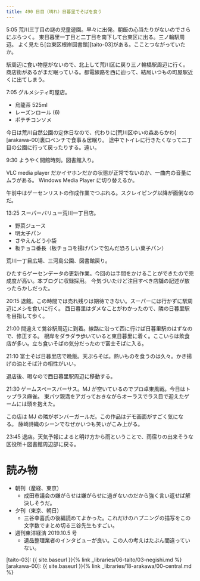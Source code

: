 ```yaml
---
title: 490 日目（晴れ）日暮里でそばを食う
---
```


5:05 荒川三丁目の謎の児童遊園。早々に出発。朝飯の心当たりがないのでさらにぶらつく。
東日暮里一丁目と二丁目を南下して台東区に出る。三ノ輪駅周辺。
よく見たら[台東区根岸図書館][taito-03]がある。こことつながっていたか。

駅周辺に食い物屋がないので、北上して荒川区に戻り三ノ輪橋駅周辺に行く。
商店街があるがまだ眠っている。都電線路を西に辿って、結局いつもの町屋駅近くに出てしまう。

7:05 グルメシティ町屋店。
* 烏龍茶 525ml
* レーズンロール (6)
* ポテチコンソメ

今日は荒川自然公園の定休日なので、代わりに[荒川区ゆいの森あらかわ][arakawa-00]裏口ベンチで食事＆居眠り。
途中でトイレに行きたくなって二丁目の公園に行って戻ったりする。遠い。

9:30 ようやく開館時刻。図書館入り。

VLC media player だかイヤホンだかの状態が正常でないのか、一曲内の音量にムラがある。
Windows Media Player に切り替えるか。

午前中はゲーセンリストの作成作業でつぶれる。スクレイピング以降が面倒なのだ。

13:25 スーパーバリュー荒川一丁目店。
* 野菜ジュース
* 明太子パン
* さやえんどう小袋
* 板チョコ番長（板チョコを揚げパンで包んだ恐ろしい菓子パン）

荒川一丁目広場、三河島公園、図書館戻り。

ひたすらゲーセンデータの更新作業。今回のは手間をかけることができたので完成度が高い。本ブログに収録採用。
今気づいたけど注目すべき店舗の記述が放ったらかしだった。

20:15 退館。この時間では売れ残りは期待できない。スーパーには行かずに駅周辺にメシを食いに行く。
西日暮里はダメなことがわかったので、隣の日暮里駅を目指して歩く。

21:00 間違えて鶯谷駅周辺に到着。線路に沿って西に行けば日暮里駅のはずなので、修正する。
根岸をダラダラ歩いていると東日暮里に着く。ここいらは飲食店が多い。立ち食いそばの気分だったので富士そばに入る。

21:10 富士そば日暮里店で晩飯。天ぷらそば。熱いものを食うのは久々。かき揚げの油とそば汁の相性がいい。

退店後、暇なので西日暮里駅周辺に移動する。

21:30 ゲームスペースバーサス。MJ が空いているのでプロ卓東風戦。今日はトップラス麻雀。
東パツ親満をアガっておきながらオーラスでラス目で迎えたゲームには頭を抱えた。

この店は MJ の隣がボンバーガールだ。この作品はデモ画面がすごく気になる。
藤崎詩織のシーンでなぜかいつも笑いがこみ上がる。

23:45 退店。天気予報によると明け方から雨ということで、雨宿りの出来そうな区役所＋図書館周辺部に戻る。

# 読み物

* 朝刊（産経、東京）
  * 成田市議会の嫌がらせは嫌がらせに過ぎないのだから強く言い返せば解決しそうだ。
* 夕刊（東京、朝日）
  * 三谷幸喜氏の後編読めてよかった。これだけのハプニングの描写をこの文字数でまとめ切る三谷先生もすごい。
* 週刊東洋経済 2019.10.5 号
  * 遺品整理業者のインタビューが良い。この人の考えはたぶん間違っていない。

[taito-03]: {{ site.baseurl }}{% link _libraries/06-taito/03-negishi.md %}
[arakawa-00]: {{ site.baseurl }}{% link _libraries/18-arakawa/00-central.md %}
